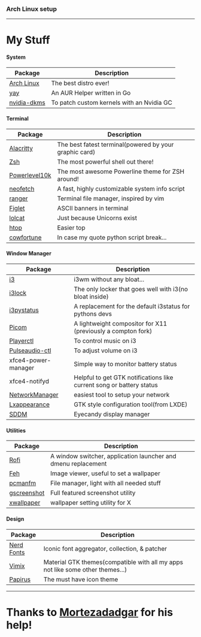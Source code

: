 ### Arch Linux setup
------
# My Stuff
#### System
| Package                                                                   | Description                                                                       |
|---------------------------------------------------------------------------|-----------------------------------------------------------------------------------|
| [Arch Linux](https://www.archlinux.org/)                                  | The best distro ever!                                                             |
| [yay](https://github.com/Jguer/yay)                                       | An AUR Helper written in Go                                                       |
| [nvidia-dkms](https://github.com/hhfeuer/nvhda)                           | To patch custom kernels with an Nvidia GC                                         |

#### Terminal
| Package                                                                   | Description                                                                       |
|---------------------------------------------------------------------------|-----------------------------------------------------------------------------------|
| [Alacritty](https://github.com/alacritty/alacritty)                       | The best fatest terminal(powered by your graphic card)                            |
| [Zsh](https://github.com/zsh-users/zsh)                                   | The most powerful shell out there!                                                |
| [Powerlevel10k](https://github.com/romkatv/powerlevel10k)                 | The most awesome Powerline theme for ZSH around!                                  |
| [neofetch](https://github.com/dylanaraps/neofetch)                        | A fast, highly customizable system info script                                    |
| [ranger](https://github.com/ranger/ranger)                                | Terminal file manager, inspired by vim                                            |
| [Figlet](https://github.com/cmatsuoka/figlet)                             | ASCII banners in terminal                                                         |
| [lolcat](https://github.com/busyloop/lolcat)                              | Just because Unicorns exist                                                       |
| [htop](https://github.com/hishamhm/htop)                                  | Easier top                                                                        |
| [cowfortune](https://github.com/anthraxx/cowfortune)                      | In case my quote python script break...                                           |

#### Window Manager
| Package                                                                   | Description                                                                       |
|---------------------------------------------------------------------------|-----------------------------------------------------------------------------------|
| [i3](https://github.com/i3/i3)                                            | i3wm without any bloat...                                                         |
| [i3lock](https://github.com/i3/i3lock)                                    | The only locker that goes well with i3(no bloat inside)                           |
| [i3pystatus](https://github.com/enkore/i3pystatus)                        | A replacement for the default i3status for pythons devs                           |
| [Picom](https://github.com/yshui/picom)                                   | A lightweight compositor for X11 (previously a compton fork)                      |
| [Playerctl](https://github.com/acrisci/playerctl)                         | To control music on i3                                                            |
| [Pulseaudio-ctl](https://github.com/graysky2/pulseaudio-ctl)              | To adjust volume on i3                                                            |
| xfce4-power-manager                                                       | Simple way to monitor battery status                                              |
| xfce4-notifyd                                                             | Helpful to get GTK notifications like current song or battery status              |
| [NetworkManager](https://github.com/NetworkManager/NetworkManager)        | easiest tool to setup your network                                                |
| [Lxappearance](https://wiki.lxde.org/en/LXAppearance)                     | GTK style configuration tool(from LXDE)                                           |
| [SDDM](https://github.com/sddm/sddm)                                      | Eyecandy display manager                                                          |

#### Utilities
| Package                                                                   | Description                                                                       |
|---------------------------------------------------------------------------|-----------------------------------------------------------------------------------|
| [Rofi](https://github.com/DaveDavenport/rofi)                             | A window switcher, application launcher and dmenu replacement                     |
| [Feh](https://github.com/derf/feh)                                        | Image viewer, useful to set a wallpaper                                           |
| [pcmanfm](https://wiki.archlinux.org/index.php/PCManFM)                   | File manager, light with all needed stuff                                         |
| [gscreenshot](https://github.com/thenaterhood/gscreenshot)                | Full featured screenshot utility                                                  |
| [xwallpaper](https://github.com/stoeckmann/xwallpaper)                    | wallpaper setting utility for X                                                   |

#### Design
| Package                                                                   | Description                                                                       |
|---------------------------------------------------------------------------|-----------------------------------------------------------------------------------|
| [Nerd Fonts](https://github.com/ryanoasis/nerd-fonts)                     | Iconic font aggregator, collection, & patcher                                     |
| [Vimix](https://github.com/vinceliuice/vimix-gtk-themes)                  | Material GTK themes(compatible with all my apps not like some other themes...)    |
| [Papirus](https://github.com/PapirusDevelopmentTeam/papirus-icon-theme)   | The must have icon theme                                                          |
------
# Thanks to [Mortezadadgar](https://github.com/mortezadadgar) for his help!
